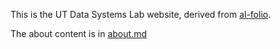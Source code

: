 This is the UT Data Systems Lab website, derived from [al-folio](https://alshedivat.github.io/al-folio/). 

The about content is in [about.md](_pages/about.md)
